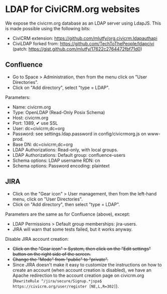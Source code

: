 LDAP for CiviCRM.org websites
=============================

We expose the civicrm.org database as an LDAP server using LdapJS.
This is made possible using the following bits:

* CiviCRM extension: https://github.com/mlutfy/org.civicrm.ldapauthapi
* CiviLDAP forked from: https://github.com/TechToThePeople/ldapcivi (patch: https://gist.github.com/mlutfy/17622c2764472fbf71d0)

Confluence
----------

* Go to Space > Administration, then from the menu click on "User Directories".
* Click on "Add directory", select "type = LDAP".

Parameters:

* Name: civicrm.org
* Type: OpenLDAP (Read-Only Posix Schema)
* Host: civicrm.org
* Port: 1389, ✔ use SSL
* User: dc=civicrm,dc=org
* Password: see settings.ldap.password in config/civicrmorg.js on www-prod.
* Base DN: dc=civicrm,dc=org
* LDAP Authorizations: Read-only, with local groups.
* LDAP Authorizations: Default group: confluence-users
* Schema options: LDAP username RDN: cn
* Schema options: Password encoding: plaintext

JIRA
----

* Click on the "Gear icon" > User management, then from the left-hand menu, click on "User Directories".
* Click on "Add directory", then select "type = LDAP".

Parameters are the same as for Confluence (above), except:

* LDAP Permissions > Default group memberships: jira-users.
* JIRA will warn that some tests failed, but it works anyway.

Disable JIRA account creation:

* <strike>Click on the "Gear icon" > System, then click on the "Edit settings" button on the right side of the screen.</strike>
* <strike>Change the "Mode" from "public" to "private".</strike>
* Since JIRA doesn't make it easy to customize the instructions on how to create an account (when account creation is disabled), we have an Apache redirection to the account creation page on civicrm.org (`RewriteRule ^/jira/secure/Signup.*jspa$ https://civicrm.org/user/register [NE,L,R=302]`).
